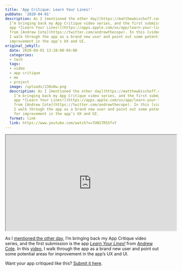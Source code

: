 ```yaml
---
title: 'App Critique: Learn Your Lines!'
pubDate: '2020-04-01'
description: As I [mentioned the other day](https://matthewbischoff.com/app-critique/),
  I’m bringing back my App Critique video series, and the first submission is the
  app *[Learn Your Lines!](https://apps.apple.com/us/app/learn-your-lines/id1433138502)*
  from [Andrew Cote](https://twitter.com/andrewthecope). In this [video](https://www.youtube.com/watch?v=7UN1TR5SfvY),
  I walk through the app as a brand new user and point out some potential areas for
  improvement in the app’s UX and UI.
original_jekyll:
  date: 2020-04-01 13:28:00-04:00
  categories:
  - tech
  tags:
  - video
  - app critique
  - me
  - project
  image: /uploads/230x0w.png
  description: As I [mentioned the other day](https://matthewbischoff.com/app-critique/),
    I’m bringing back my App Critique video series, and the first submission is the
    app *[Learn Your Lines!](https://apps.apple.com/us/app/learn-your-lines/id1433138502)*
    from [Andrew Cote](https://twitter.com/andrewthecope). In this [video](https://www.youtube.com/watch?v=7UN1TR5SfvY),
    I walk through the app as a brand new user and point out some potential areas
    for improvement in the app’s UX and UI.
  format: link
  link: https://www.youtube.com/watch?v=7UN1TR5SfvY
---
```


<div class='video-wrapper'><iframe loading="lazy" title="App Critique: Learn Your Lines!" width="560" height="315" src="https://www.youtube.com/embed/7UN1TR5SfvY" allow="accelerometer; autoplay; encrypted-media; gyroscope; picture-in-picture" allowfullscreen></iframe></div>

As I [mentioned the other day](https://matthewbischoff.com/app-critique/), I’m bringing back my App Critique video series, and the first submission is the app *[Learn Your Lines!](https://apps.apple.com/us/app/learn-your-lines/id1433138502)* from [Andrew Cote](https://twitter.com/andrewthecope). In this [video](https://www.youtube.com/watch?v=7UN1TR5SfvY), I walk through the app as a brand new user and point out some potential areas for improvement in the app’s UX and UI.

Want your app critiqued like this? [Submit it here](https://bit.ly/appcritique).
